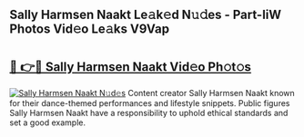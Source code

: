 ## Sally Harmsen Naakt Le𝚊k𝚎d N𝚞𝚍es - Part-IiW Photos Vid𝚎o Le𝚊ks V9Vap

# <h2><a href="http://fb5a0b6.evod.top/?m=Sally+Harmsen+Naakt">🔗 👉🔴 Sally Harmsen Naakt Vid𝚎o Ph𝚘t𝚘s</a></h2>

[![Sally Harmsen Naakt N𝚞d𝚎s](https://i.imgur.com/8V9OHl7.gif)](http://fb5a0b6.evod.top/?m=Sally+Harmsen+Naakt)
Content creator Sally Harmsen Naakt known for their dance-themed performances and lifestyle snippets. Public figures Sally Harmsen Naakt have a responsibility to uphold ethical standards and set a good example. 
